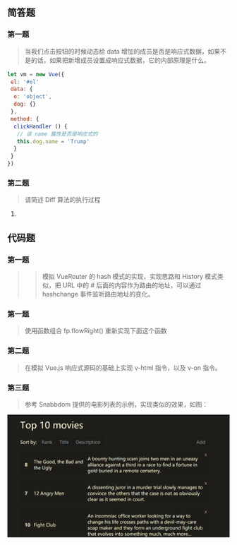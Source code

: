 ## 简答题
### 第一题
> 当我们点击按钮的时候动态给 data 增加的成员是否是响应式数据，如果不是的话，如果把新增成员设置成响应式数据，它的内部原理是什么。

```js
let vm = new Vue({
 el: '#el'
 data: {
  o: 'object',
  dog: {}
 },
 method: {
  clickHandler () {
   // 该 name 属性是否是响应式的
   this.dog.name = 'Trump'
  }
 }
})
```

### 第二题
> 请简述 Diff 算法的执行过程

1. 


## 代码题
### 第一题
>> 模拟 VueRouter 的 hash 模式的实现，实现思路和 History 模式类似，把 URL 中的 # 后面的内容作为路由的地址，可以通过 hashchange 事件监听路由地址的变化。

### 第一题
> 使用函数组合 fp.flowRight() 重新实现下面这个函数


### 第二题
> 在模拟 Vue.js 响应式源码的基础上实现 v-html 指令，以及 v-on 指令。


### 第三题
> 参考 Snabbdom 提供的电影列表的示例，实现类似的效果，如图：

![image](https://github.com/dongceha/homework/blob/master/fed-e-task-03-01/homework2-3.png)

